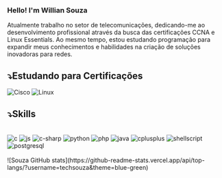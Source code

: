 ### Hello! I'm Willian Souza

Atualmente trabalho no setor de telecomunicações, dedicando-me ao desenvolvimento profissional através da busca das certificações CCNA e Linux Essentials. Ao mesmo tempo, estou estudando programação para expandir meus conhecimentos e habilidades na criação de soluções inovadoras para redes.


## ⤵️Estudando para Certificações
![Cisco](https://img.shields.io/badge/cisco-%23049fd9.svg?style=for-the-badge&logo=cisco&logoColor=black)
![Linux](https://img.shields.io/badge/Linux-FCC624?style=for-the-badge&logo=linux&logoColor=black)


## ⤵️Skills
<div style="display: inline_block"><br/>
  <img align="center" alt="c" src="https://img.shields.io/badge/C-00599C?style=for-the-badge&logo=c&logoColor=white" />
  <img align="center" alt="js" src="https://img.shields.io/badge/JavaScript-F7DF1E?style=for-the-badge&logo=javascript&logoColor=black" />
  <img align="center" alt="c-sharp" src="https://img.shields.io/badge/C%23-239120?style=for-the-badge&logo=c-sharp&logoColor=white" />
  <img align="center" alt="python" src="https://img.shields.io/badge/Python-3776AB?style=for-the-badge&logo=python&logoColor=white" />
  <img align="center" alt="php" src="https://img.shields.io/badge/PHP-777BB4?style=for-the-badge&logo=php&logoColor=white" />
  <img align="center" alt="java" src="https://img.shields.io/badge/Java-ED8B00?style=for-the-badge&logo=openjdk&logoColor=white" />
  <img align="center" alt="cplusplus" src="https://img.shields.io/badge/c++-%2300599C.svg?style=for-the-badge&logo=c%2B%2B&logoColor=white" />
  <img align="center" alt="shellscript" src="https://img.shields.io/badge/Shell_Script-121011?style=for-the-badge&logo=gnu-bash&logoColor=white" />
  <img align="center" alt="postgresql" src="https://img.shields.io/badge/PostgreSQL-316192?style=for-the-badge&logo=postgresql&logoColor=white" />
  
</div>

<br/>

<table width="100%">
<tr>
![Souza GitHub stats](https://github-readme-stats.vercel.app/api/top-langs/?username=techsouza&theme=blue-green)
</tr>
